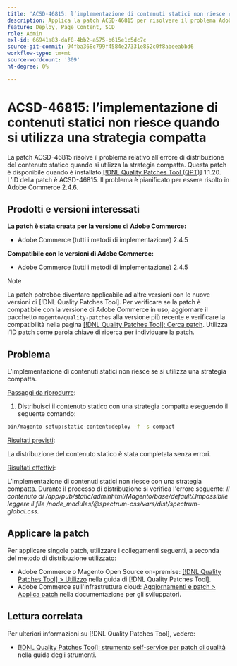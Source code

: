 ```yaml
---
title: 'ACSD-46815: l’implementazione di contenuti statici non riesce con una strategia compatta'
description: Applica la patch ACSD-46815 per risolvere il problema Adobe Commerce in cui la distribuzione di contenuto statico non riesce quando si utilizza una strategia compatta.
feature: Deploy, Page Content, SCD
role: Admin
exl-id: 66941a83-daf8-4bb2-a575-b615e1c5dc7c
source-git-commit: 94fba368c799f4584e27331e852c0f8abeeabbd6
workflow-type: tm+mt
source-wordcount: '309'
ht-degree: 0%

---
```


# ACSD-46815: l’implementazione di contenuti statici non riesce quando si utilizza una strategia compatta

La patch ACSD-46815 risolve il problema relativo all&#39;errore di distribuzione del contenuto statico quando si utilizza la strategia compatta. Questa patch è disponibile quando è installato [[!DNL Quality Patches Tool (QPT)]](https://support.magento.com/hc/en-us/articles/360047139492) 1.1.20. L’ID della patch è ACSD-46815. Il problema è pianificato per essere risolto in Adobe Commerce 2.4.6.

## Prodotti e versioni interessati

**La patch è stata creata per la versione di Adobe Commerce:**

* Adobe Commerce (tutti i metodi di implementazione) 2.4.5

**Compatibile con le versioni di Adobe Commerce:**

* Adobe Commerce (tutti i metodi di implementazione) 2.4.5

>[!NOTE]
>
>La patch potrebbe diventare applicabile ad altre versioni con le nuove versioni di [!DNL Quality Patches Tool]. Per verificare se la patch è compatibile con la versione di Adobe Commerce in uso, aggiornare il pacchetto `magento/quality-patches` alla versione più recente e verificare la compatibilità nella pagina [[!DNL Quality Patches Tool]: Cerca patch](https://experienceleague.adobe.com/tools/commerce-quality-patches/index.html?lang=it). Utilizza l’ID patch come parola chiave di ricerca per individuare la patch.

## Problema

L’implementazione di contenuti statici non riesce se si utilizza una strategia compatta.

<u>Passaggi da riprodurre</u>:

1. Distribuisci il contenuto statico con una strategia compatta eseguendo il seguente comando:

```bash
bin/magento setup:static-content:deploy -f -s compact
```

<u>Risultati previsti</u>:

La distribuzione del contenuto statico è stata completata senza errori.

<u>Risultati effettivi</u>:

L’implementazione di contenuti statici non riesce con una strategia compatta. Durante il processo di distribuzione si verifica l&#39;errore seguente: *Il contenuto di /app/pub/static/adminhtml/Magento/base/default/.Impossibile leggere il file /node_modules/@spectrum-css/vars/dist/spectrum-global.css.*

## Applicare la patch

Per applicare singole patch, utilizzare i collegamenti seguenti, a seconda del metodo di distribuzione utilizzato:

* Adobe Commerce o Magento Open Source on-premise: [[!DNL Quality Patches Tool] > Utilizzo](/help/tools/quality-patches-tool/usage.md) nella guida di [!DNL Quality Patches Tool].
* Adobe Commerce sull&#39;infrastruttura cloud: [Aggiornamenti e patch > Applica patch](https://experienceleague.adobe.com/docs/commerce-cloud-service/user-guide/develop/upgrade/apply-patches.html?lang=it) nella documentazione per gli sviluppatori.

## Lettura correlata

Per ulteriori informazioni su [!DNL Quality Patches Tool], vedere:

* [[!DNL Quality Patches Tool]: strumento self-service per patch di qualità](/help/tools/quality-patches-tool/quality-patches-tool-to-self-serve-quality-patches.md) nella guida degli strumenti.
